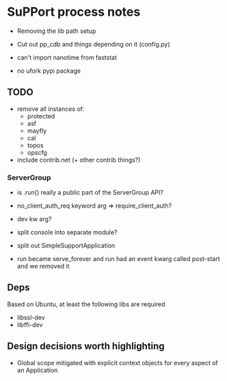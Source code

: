 # SuPPort process notes

- Removing the lib path setup
- Cut out pp_cdb and things depending on it (config.py)

- can't import nanotime from faststat
- no ufork pypi package


## TODO

- remove all instances of:
  - protected
  - asf
  - mayfly
  - cal
  - topos
  - opscfg
- include contrib.net (+ other contrib things?)

### ServerGroup

- is .run() really a public part of the ServerGroup API?
- no_client_auth_req keyword arg => require_client_auth?
- dev kw arg?
- split console into separate module?
- split out SimpleSupportApplication

- run became serve_forever and run had an event kwarg called post-start and we removed it

## Deps

Based on Ubuntu, at least the following libs are required

- libssl-dev
- libffi-dev

## Design decisions worth highlighting

- Global scope mitigated with explicit context objects for every aspect of an Application
